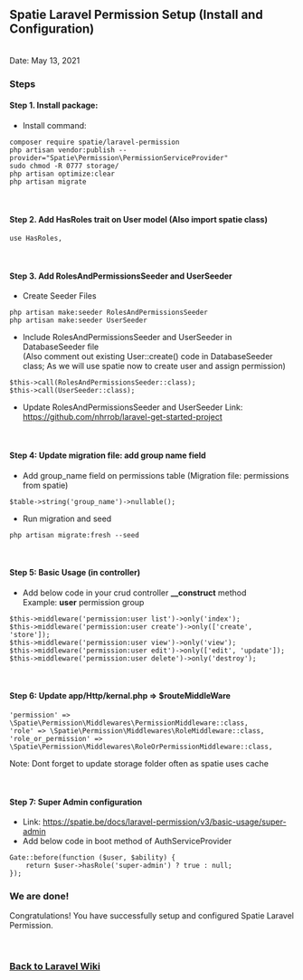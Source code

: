 ## Spatie Laravel Permission Setup (Install and Configuration)

<br/>Date: May 13, 2021 <br/>

### Steps
#### Step 1. **Install package:** 
- Install command:
```
composer require spatie/laravel-permission
php artisan vendor:publish --provider="Spatie\Permission\PermissionServiceProvider"
sudo chmod -R 0777 storage/
php artisan optimize:clear
php artisan migrate
```

<br>


#### Step 2. Add **HasRoles** trait on User model (Also import spatie class)
``` 
use HasRoles,
```

<br>


#### Step 3. Add RolesAndPermissionsSeeder and UserSeeder
- Create Seeder Files
```
php artisan make:seeder RolesAndPermissionsSeeder
php artisan make:seeder UserSeeder
```
- Include RolesAndPermissionsSeeder and UserSeeder in DatabaseSeeder file
<br>(Also comment out existing User::create() code in DatabaseSeeder class; As we will use spatie now to create user and assign permission)
```
$this->call(RolesAndPermissionsSeeder::class);
$this->call(UserSeeder::class);
```

- Update RolesAndPermissionsSeeder and UserSeeder
Link: <a href="https://github.com/nhrrob/laravel-get-started-project">https://github.com/nhrrob/laravel-get-started-project</a>

<br>


#### Step 4: Update migration file: add group name field
- Add group_name field on permissions table (Migration file: permissions from spatie)
```
$table->string('group_name')->nullable();
```
- Run migration and seed
```
php artisan migrate:fresh --seed
```

<br>


#### Step 5: Basic Usage (in controller)
- Add below code in your crud controller **__construct** method
<br>Example: **user** permission group
```
$this->middleware('permission:user list')->only('index');
$this->middleware('permission:user create')->only(['create', 'store']);
$this->middleware('permission:user view')->only('view');
$this->middleware('permission:user edit')->only(['edit', 'update']);
$this->middleware('permission:user delete')->only('destroy');
```

<br>


#### Step 6: Update app/Http/kernal.php => $routeMiddleWare
```
'permission' => \Spatie\Permission\Middlewares\PermissionMiddleware::class,
'role' => \Spatie\Permission\Middlewares\RoleMiddleware::class,
'role_or_permission' => \Spatie\Permission\Middlewares\RoleOrPermissionMiddleware::class,

```

Note: Dont forget to update storage folder often as spatie uses cache

<br>

#### Step 7: Super Admin configuration
- Link: <a href="https://spatie.be/docs/laravel-permission/v3/basic-usage/super-admin">https://spatie.be/docs/laravel-permission/v3/basic-usage/super-admin</a>
- Add below code in boot method of AuthServiceProvider
```
Gate::before(function ($user, $ability) {
    return $user->hasRole('super-admin') ? true : null;
});
```

### We are done!

Congratulations! You have successfully setup and configured Spatie Laravel Permission.

<br>


### <a href='https://github.com/nhrrob/laravelwiki'>Back to Laravel Wiki</a>